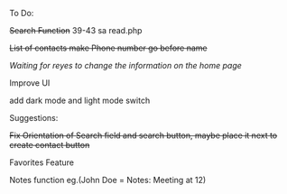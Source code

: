 To Do:

~~Search Function~~ 39-43 sa read.php

~~List of contacts make Phone number go before name~~

*Waiting for reyes to change the information on the home page*

Improve UI

add dark mode and light mode switch

Suggestions:

~~Fix Orientation of Search field and search button, maybe place it next to create contact button~~

Favorites Feature

Notes function eg.(John Doe = Notes: Meeting at 12)
